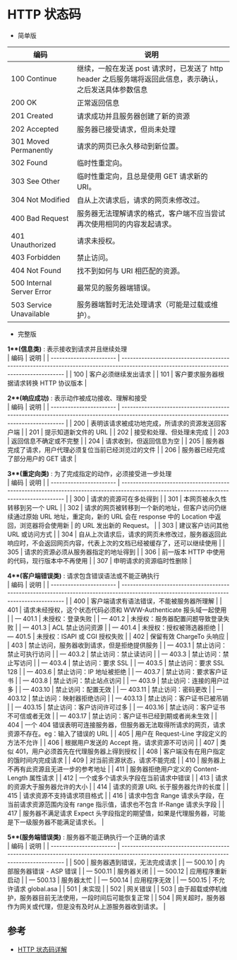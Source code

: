 # HTTP 状态码

- 简单版

| 编码                      | 说明                                                                                                      |
| ------------------------- | --------------------------------------------------------------------------------------------------------- |
| 100 Continue              | 继续，一般在发送 post 请求时，已发送了 http header 之后服务端将返回此信息，表示确认，之后发送具体参数信息 |
| 200 OK                    | 正常返回信息                                                                                              |
| 201 Created               | 请求成功并且服务器创建了新的资源                                                                          |
| 202 Accepted              | 服务器已接受请求，但尚未处理                                                                              |
| 301 Moved Permanently     | 请求的网页已永久移动到新位置。                                                                            |
| 302 Found                 | 临时性重定向。                                                                                            |
| 303 See Other             | 临时性重定向，且总是使用 GET 请求新的 URI。                                                               |
| 304 Not Modified          | 自从上次请求后，请求的网页未修改过。                                                                      |
| 400 Bad Request           | 服务器无法理解请求的格式，客户端不应当尝试再次使用相同的内容发起请求。                                    |
| 401 Unauthorized          | 请求未授权。                                                                                              |
| 403 Forbidden             | 禁止访问。                                                                                                |
| 404 Not Found             | 找不到如何与 URI 相匹配的资源。                                                                           |
| 500 Internal Server Error | 最常见的服务器端错误。                                                                                    |
| 503 Service Unavailable   | 服务器端暂时无法处理请求（可能是过载或维护）。                                                            |

- 完整版

**1\*\*(信息类)** : 表示接收到请求并且继续处理  
 | 编码 | 说明 |
| ----------------------- | ---------------------------------------------------------------------------------------------------------------------------------------- |
| 100 | 客户必须继续发出请求 |
| 101 | 客户要求服务器根据请求转换 HTTP 协议版本 |

**2\*\*(响应成功)** : 表示动作被成功接收、理解和接受  
 | 编码 | 说明 |
| ----------------------- | ---------------------------------------------------------------------------------------------------------------------------------------- |
| 200 | 表明该请求被成功地完成，所请求的资源发送回客户端 |
| 201 | 提示知道新文件的 URL |
| 202 | 接受和处理、但处理未完成 |
| 203 | 返回信息不确定或不完整 |
| 204 | 请求收到，但返回信息为空 |
| 205 | 服务器完成了请求，用户代理必须复位当前已经浏览过的文件 |
| 206 | 服务器已经完成了部分用户的 GET 请求 |

**3\*\*(重定向类)** : 为了完成指定的动作，必须接受进一步处理  
 | 编码 | 说明 |
| ----------------------- | ---------------------------------------------------------------------------------------------------------------------------------------- |
| 300 | 请求的资源可在多处得到 |
| 301 | 本网页被永久性转移到另一个 URL |
| 302 | 请求的网页被转移到一个新的地址，但客户访问仍继续通过原始 URL 地址，重定向，新的 URL 会在 response 中的 Location 中返回，浏览器将会使用新 | 的 URL 发出新的 Request。 |
| 303 | 建议客户访问其他 URL 或访问方式 |
| 304 | 自从上次请求后，请求的网页未修改过，服务器返回此响应时，不会返回网页内容，代表上次的文档已经被缓存了，还可以继续使用 |
| 305 | 请求的资源必须从服务器指定的地址得到 |
| 306 | 前一版本 HTTP 中使用的代码，现行版本中不再使用 |
| 307 | 申明请求的资源临时性删除 |

**4\*\*(客户端错误类)** : 请求包含错误语法或不能正确执行  
 | 编码 | 说明 |
| ----------------------- | ---------------------------------------------------------------------------------------------------------------------------------------- |
| 400 | 客户端请求有语法错误，不能被服务器所理解 |
| 401 | 请求未经授权，这个状态代码必须和 WWW-Authenticate 报头域一起使用 |
| — 401.1 | 未授权：登录失败 |
| — 401.2 | 未授权：服务器配置问题导致登录失败 |
| — 401.3 | ACL 禁止访问资源 |
| — 401.4 | 未授权：授权被筛选器拒绝 |
| — 401.5 | 未授权：ISAPI 或 CGI 授权失败 |
| 402 | 保留有效 ChargeTo 头响应 |
| 403 | 禁止访问，服务器收到请求，但是拒绝提供服务 |
| — 403.1 | 禁止访问：禁止可执行访问 |
| — 403.2 | 禁止访问：禁止读访问 |
| — 403.3 | 禁止访问：禁止写访问 |
| — 403.4 | 禁止访问：要求 SSL |
| — 403.5 | 禁止访问：要求 SSL 128 |
| — 403.6 | 禁止访问：IP 地址被拒绝 |
| — 403.7 | 禁止访问：要求客户证书 |
| — 403.8 | 禁止访问：禁止站点访问 |
| — 403.9 | 禁止访问：连接的用户过多 |
| — 403.10 | 禁止访问：配置无效 |
| — 403.11 | 禁止访问：密码更改 |
| — 403.12 | 禁止访问：映射器拒绝访问 |
| — 403.13 | 禁止访问：客户证书已被吊销 |
| — 403.15 | 禁止访问：客户访问许可过多 |
| — 403.16 | 禁止访问：客户证书不可信或者无效 |
| — 403.17 | 禁止访问：客户证书已经到期或者尚未生效 |
| 404 | 一个 404 错误表明可连接服务器，但服务器无法取得所请求的网页，请求资源不存在。eg：输入了错误的 URL |
| 405 | 用户在 Request-Line 字段定义的方法不允许 |
| 406 | 根据用户发送的 Accept 拖，请求资源不可访问 |
| 407 | 类似 401，用户必须首先在代理服务器上得到授权 |
| 408 | 客户端没有在用户指定的饿时间内完成请求 |
| 409 | 对当前资源状态，请求不能完成 |
| 410 | 服务器上不再有此资源且无进一步的参考地址 |
| 411 | 服务器拒绝用户定义的 Content-Length 属性请求 |
| 412 | 一个或多个请求头字段在当前请求中错误 |
| 413 | 请求的资源大于服务器允许的大小 |
| 414 | 请求的资源 URL 长于服务器允许的长度 |
| 415 | 请求资源不支持请求项目格式 |
| 416 | 请求中包含 Range 请求头字段，在当前请求资源范围内没有 range 指示值，请求也不包含 If-Range 请求头字段 |
| 417 | 服务器不满足请求 Expect 头字段指定的期望值，如果是代理服务器，可能是下一级服务器不能满足请求长。 |

**5\*\*(服务端错误类)** : 服务器不能正确执行一个正确的请求  
 | 编码 | 说明 |
| ----------------------- | ---------------------------------------------------------------------------------------------------------------------------------------- |
| 500 | 服务器遇到错误，无法完成请求 |
| — 500.10 | 内部服务器错误 - ASP 错误 |
| — 500.11 | 服务器关闭 |
| — 500.12 | 应用程序重新启动 |
| — 500.13 | 服务器太忙 |
| — 500.14 | 应用程序无效 |
| — 500.15 | 不允许请求 global.asa |
| 501 | 未实现 |
| 502 | 网关错误 |
| 503 | 由于超载或停机维护，服务器目前无法使用，一段时间后可能恢复正常 |
| 504 | 网关超时，服务器作为网关或代理，但是没有及时从上游服务器收到请求。 |

## 参考

- [HTTP 状态码详解](https://blog.csdn.net/lghuntfor/article/details/88606444)
